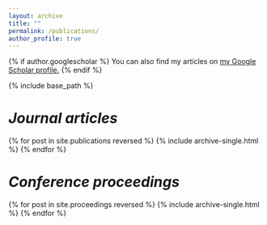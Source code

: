 ```yaml
---
layout: archive
title: ""
permalink: /publications/
author_profile: true
---
```


{% if author.googlescholar %}
  You can also find my articles on <u><a href="{{author.googlescholar}}">my Google Scholar profile</a>.</u>
{% endif %}

{% include base_path %}

*Journal articles*
======
{% for post in site.publications reversed %}
  {% include archive-single.html %}
{% endfor %}


*Conference proceedings*
====
{% for post in site.proceedings reversed %}
  {% include archive-single.html %}
{% endfor %}

